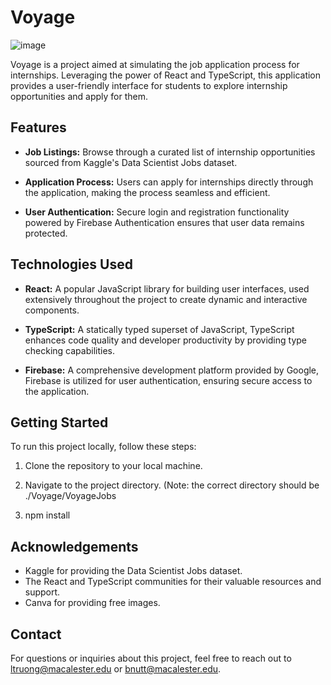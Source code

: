 # Voyage
![image](https://github.com/bram-n/Voyage/assets/98071520/5da21cf1-911b-4a4f-a884-afa72e2547df)


Voyage is a project aimed at simulating the job application process for internships. Leveraging the power of React and TypeScript, this application provides a user-friendly interface for students to explore internship opportunities and apply for them.

## Features

- **Job Listings:** Browse through a curated list of internship opportunities sourced from Kaggle's Data Scientist Jobs dataset.
  
- **Application Process:** Users can apply for internships directly through the application, making the process seamless and efficient.

- **User Authentication:** Secure login and registration functionality powered by Firebase Authentication ensures that user data remains protected.

## Technologies Used

- **React:** A popular JavaScript library for building user interfaces, used extensively throughout the project to create dynamic and interactive components.

- **TypeScript:** A statically typed superset of JavaScript, TypeScript enhances code quality and developer productivity by providing type checking capabilities.

- **Firebase:** A comprehensive development platform provided by Google, Firebase is utilized for user authentication, ensuring secure access to the application.

## Getting Started

To run this project locally, follow these steps:

1. Clone the repository to your local machine. 

2. Navigate to the project directory. (Note: the correct directory should be ./Voyage/VoyageJobs

3. npm install

## Acknowledgements

- Kaggle for providing the Data Scientist Jobs dataset.
- The React and TypeScript communities for their valuable resources and support.
- Canva for providing free images.

## Contact

For questions or inquiries about this project, feel free to reach out to [ltruong@macalester.edu](mailto:ltruong@macalester.edu) or [bnutt@macalester.edu](mailto:bnutt@macalester.edu).

